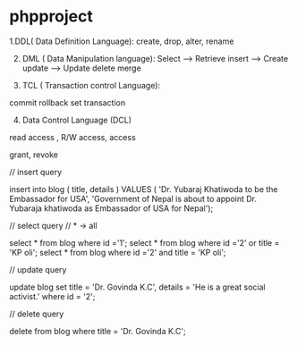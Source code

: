 # phpproject


1.DDL( Data Definition Language):
 create, drop, alter, rename 


2. DML ( Data Manipulation language):
 Select --> Retrieve 
 insert --> Create
 update --> Update
 delete 
 merge 


3. TCL ( Transaction control Language): 

commit 
rollback 
set transaction 

4. Data Control Language (DCL)

read access , R/W access, access 

 grant, revoke 


// insert query 

 insert into blog ( title, details ) VALUES ( 'Dr. Yubaraj Khatiwoda to be the Embassador for USA', 'Government of Nepal is about to appoint Dr. Yubaraja khatiwoda as Embassador of USA for Nepal');


// select query  // * -> all 

select * from blog where id ='1';
select * from blog where id ='2' or title = 'KP oli';
select * from blog where id ='2' and title = 'KP oli';

// update query 

update blog set title = 'Dr. Govinda K.C', details = 'He is a great social activist.' where id = '2';

// delete query

delete from blog where title = 'Dr. Govinda K.C';